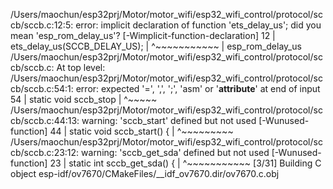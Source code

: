 /Users/maochun/esp32prj/Motor/motor_wifi/esp32_wifi_control/protocol/sccb/sccb.c:12:5: error: implicit declaration of function 'ets_delay_us'; did you mean 'esp_rom_delay_us'? [-Wimplicit-function-declaration]
   12 |     ets_delay_us(SCCB_DELAY_US);
      |     ^~~~~~~~~~~~
      |     esp_rom_delay_us
/Users/maochun/esp32prj/Motor/motor_wifi/esp32_wifi_control/protocol/sccb/sccb.c: At top level:
/Users/maochun/esp32prj/Motor/motor_wifi/esp32_wifi_control/protocol/sccb/sccb.c:54:1: error: expected '=', ',', ';', 'asm' or '__attribute__' at end of input
   54 | static void sccb_stop
      | ^~~~~~
/Users/maochun/esp32prj/Motor/motor_wifi/esp32_wifi_control/protocol/sccb/sccb.c:44:13: warning: 'sccb_start' defined but not used [-Wunused-function]
   44 | static void sccb_start() {
      |             ^~~~~~~~~~
/Users/maochun/esp32prj/Motor/motor_wifi/esp32_wifi_control/protocol/sccb/sccb.c:23:12: warning: 'sccb_get_sda' defined but not used [-Wunused-function]
   23 | static int sccb_get_sda() {
      |            ^~~~~~~~~~~~
[3/31] Building C object esp-idf/ov7670/CMakeFiles/__idf_ov7670.dir/ov7670.c.obj
